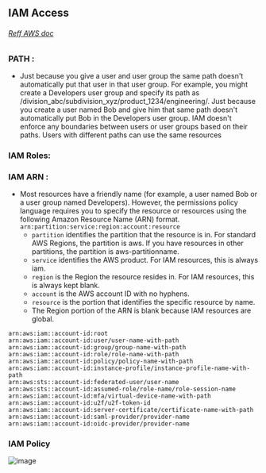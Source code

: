 ## IAM Access

###### [Reff AWS doc](https://docs.aws.amazon.com/IAM/latest/UserGuide/reference_identifiers.html)

### PATH :
- Just because you give a user and user group the same path doesn't automatically put that user in that user group. For example, you might create a Developers user group and specify its path as /division_abc/subdivision_xyz/product_1234/engineering/. Just because you create a user named Bob and give him that same path doesn't automatically put Bob in the Developers user group. IAM doesn't enforce any boundaries between users or user groups based on their paths. Users with different paths can use the same resources

### IAM Roles:

### IAM ARN :
- Most resources have a friendly name (for example, a user named Bob or a user group named Developers). However, the permissions policy language requires you to specify the resource or resources using the following Amazon Resource Name (ARN) format.
`arn:partition:service:region:account:resource`
  - `partition` identifies the partition that the resource is in. For standard AWS Regions, the partition is aws. If you have resources in other partitions, the partition is aws-partitionname.
  - `service` identifies the AWS product. For IAM resources, this is always iam.
  - `region` is the Region the resource resides in. For IAM resources, this is always kept blank.
  - `account` is the AWS account ID with no hyphens.
  - `resource` is the portion that identifies the specific resource by name.
  - The Region portion of the ARN is blank because IAM resources are global.
 ```
 arn:aws:iam::account-id:root  
arn:aws:iam::account-id:user/user-name-with-path
arn:aws:iam::account-id:group/group-name-with-path
arn:aws:iam::account-id:role/role-name-with-path
arn:aws:iam::account-id:policy/policy-name-with-path
arn:aws:iam::account-id:instance-profile/instance-profile-name-with-path
arn:aws:sts::account-id:federated-user/user-name
arn:aws:sts::account-id:assumed-role/role-name/role-session-name
arn:aws:iam::account-id:mfa/virtual-device-name-with-path
arn:aws:iam::account-id:u2f/u2f-token-id
arn:aws:iam::account-id:server-certificate/certificate-name-with-path
arn:aws:iam::account-id:saml-provider/provider-name
arn:aws:iam::account-id:oidc-provider/provider-name
 
 ```

### IAM Policy
![image](https://user-images.githubusercontent.com/6918419/116284654-f1539e00-a7aa-11eb-957e-cffe92b84090.png)
